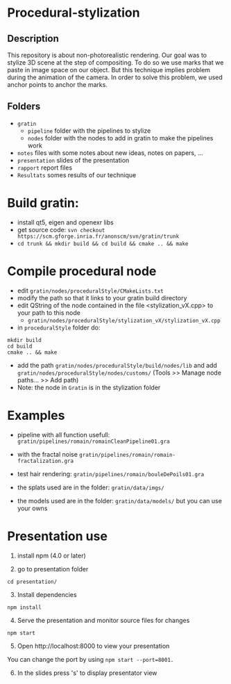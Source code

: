 # Procedural-stylization

## Description

This repository is about non-photorealistic rendering. Our goal was to stylize 3D scene at the step of compositing. To do so we use marks that we paste in image space on our object. But this technique implies problem during the animation of the camera. In order to solve this problem, we used anchor points to anchor the marks.

## Folders

* ```gratin```
    * ```pipeline``` folder with the pipelines to stylize
    * ```nodes``` folder with the nodes to add in gratin to make the pipelines work
* ```notes``` files with some notes about new ideas, notes on papers, ...
* ```presentation``` slides of the presentation
* ```rapport``` report files
* ```Resultats``` somes results of our technique

# Build gratin:
* install qt5, eigen and openexr libs
* get source code: ```svn checkout https://scm.gforge.inria.fr/anonscm/svn/gratin/trunk```
* ```cd trunk && mkdir build && cd build && cmake .. && make```

# Compile procedural node
* edit ```gratin/nodes/proceduralStyle/CMakeLists.txt```
* modify the path so that it links to your gratin build directory
* edit QString  of the node contained in the file <stylization_vX.cpp> to your path to this node
    * ```gratin/nodes/proceduralStyle/stylization_vX/stylization_vX.cpp```
* in ```proceduralStyle``` folder do:
```
mkdir build
cd build
cmake .. && make
```

* add the path ```gratin/nodes/proceduralStyle/build/nodes/lib``` and add ```gratin/nodes/proceduralStyle/nodes/customs/``` (Tools >> Manage node paths... >> Add path)
* Note: the node in ```Gratin``` is in the stylization folder



# Examples

* pipeline with all function usefull: ```gratin/pipelines/romain/romainCleanPipeline01.gra```
* with the fractal noise ```gratin/pipelines/romain/romain-fractalization.gra```
* test hair rendering: ```gratin/pipelines/romain/bouleDePoils01.gra```


* the splats used are in the folder: ```gratin/data/imgs/```
* the models used are in the folder: ```gratin/data/models/``` but you can use your owns


# Presentation use


1. install npm (4.0 or later)

2. go to presentation folder

```cd presentation/```

3. Install dependencies

```npm install```

4. Serve the presentation and monitor source files for changes

```npm start```


5. Open http://localhost:8000 to view your presentation

You can change the port by using ```npm start --port=8001.```

6. In the slides press 's' to display presentator view
